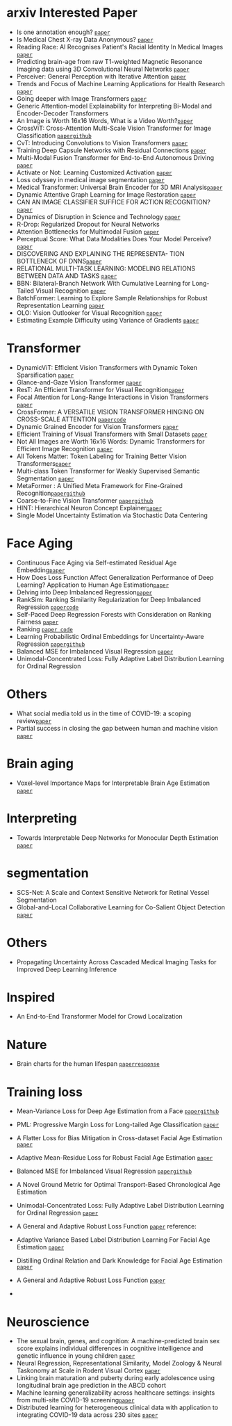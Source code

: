 # arxiv Interested Paper
- Is one annotation enough? [`paper`](https://arxiv.org/pdf/2207.06214.pdf)
- Is Medical Chest X-ray Data Anonymous? [`paper`](https://arxiv.org/pdf/2103.08562.pdf)
- Reading Race: AI Recognises Patient's Racial Identity In Medical Images [`paper`](https://arxiv.org/pdf/2107.10356.pdf)
- Predicting brain-age from raw T1-weighted Magnetic Resonance Imaging data using 3D Convolutional Neural Networks [`paper`](https://arxiv.org/pdf/2103.11695.pdf)
- Perceiver: General Perception with Iterative Attention [`paper`](https://arxiv.org/pdf/2103.03206.pdf)
- Trends and Focus of Machine Learning Applications for Health Research [`paper`](https://jamanetwork.com/journals/jamanetworkopen/article-abstract/2753523)
- Going deeper with Image Transformers [`paper`](https://arxiv.org/pdf/2103.17239.pdf)
- Generic Attention-model Explainability for Interpreting Bi-Modal and Encoder-Decoder Transformers
- An Image is Worth 16x16 Words, What is a Video Worth?[`paper`](https://arxiv.org/pdf/2103.13915.pdf)
- CrossViT: Cross-Attention Multi-Scale Vision Transformer for Image Classification [`paper`](https://arxiv.org/pdf/2103.14899.pdf)[`github`](https://github.com/rishikksh20/CrossViT-pytorch)
- CvT: Introducing Convolutions to Vision Transformers [`paper`](https://arxiv.org/pdf/2103.15808.pdf)
- Training Deep Capsule Networks with Residual Connections [`paper`](https://arxiv.org/pdf/2104.07393.pdf)
- Multi-Modal Fusion Transformer for End-to-End Autonomous Driving [`paper`](https://arxiv.org/pdf/2104.09224.pdf)
- Activate or Not: Learning Customized Activation [`paper`](https://arxiv.org/pdf/2009.04759.pdf)
- Loss odyssey in medical image segmentation [`paper`](https://www.sciencedirect.com/science/article/pii/S1361841521000815)
- Medical Transformer: Universal Brain Encoder for 3D MRI Analysis[`paper`](https://arxiv.org/pdf/2104.13633.pdf)
- Dynamic Attentive Graph Learning for Image Restoration [`paper`](https://openaccess.thecvf.com/content/ICCV2021/papers/Mou_Dynamic_Attentive_Graph_Learning_for_Image_Restoration_ICCV_2021_paper.pdf)
- CAN AN IMAGE CLASSIFIER SUFFICE FOR ACTION RECOGNITION? [`paper`](https://openreview.net/pdf?id=qhkFX-HLuHV)
- Dynamics of Disruption in Science and Technology [`paper`](https://arxiv.org/pdf/2106.11184v1.pdf)
- R-Drop: Regularized Dropout for Neural Networks
- Attention Bottlenecks for Multimodal Fusion [`paper`](https://arxiv.org/pdf/2107.00135.pdf)
- Perceptual Score: What Data Modalities Does Your Model Perceive?[`paper`](https://papers.nips.cc/paper/2021/file/b51a15f382ac914391a58850ab343b00-Paper.pdf)
- DISCOVERING AND EXPLAINING THE REPRESENTA- TION BOTTLENECK OF DNNS[`paper`](https://openreview.net/pdf?id=iRCUlgmdfHJ)
- RELATIONAL MULTI-TASK LEARNING: MODELING RELATIONS BETWEEN DATA AND TASKS [`paper`](https://openreview.net/pdf?id=8Py-W8lSUgy)
- BBN: Bilateral-Branch Network With Cumulative Learning for Long-Tailed Visual Recognition [`paper`](https://arxiv.org/pdf/1912.02413.pdf)
- BatchFormer: Learning to Explore Sample Relationships for Robust Representation Learning [`paper`](https://arxiv.org/pdf/2203.01522.pdf)
- OLO: Vision Outlooker for Visual Recognition [`paper`](https://arxiv.org/pdf/2106.13112.pdf?ref=https://codemonkey.link)
- Estimating Example Difficulty using Variance of Gradients [`paper`](https://openaccess.thecvf.com/content/CVPR2022/papers/Agarwal_Estimating_Example_Difficulty_Using_Variance_of_Gradients_CVPR_2022_paper.pdf)
# Transformer
- DynamicViT: Efficient Vision Transformers with Dynamic Token Sparsification [`paper`](https://papers.nips.cc/paper/2021/file/747d3443e319a22747fbb873e8b2f9f2-Paper.pdf)
- Glance-and-Gaze Vision Transformer [`paper`](https://papers.nips.cc/paper/2021/file/6c524f9d5d7027454a783c841250ba71-Paper.pdf)
- ResT: An Efficient Transformer for Visual Recognition[`paper`](https://papers.nips.cc/paper/2021/file/82c2559140b95ccda9c6ca4a8b981f1e-Paper.pdf)
- Focal Attention for Long-Range Interactions in Vision Transformers [`paper`](https://papers.nips.cc/paper/2021/file/fc1a36821b02abbd2503fd949bfc9131-Paper.pdf)
- CrossFormer: A VERSATILE VISION TRANSFORMER HINGING ON CROSS-SCALE ATTENTION [`paper`](https://arxiv.org/pdf/2108.00154.pdf?ref=https://githubhelp.com)[`code`](https://github.com/cheerss/CrossFormer)
- Dynamic Grained Encoder for Vision Transformers [`paper`](https://openreview.net/pdf?id=gnAIV-EKw2)
- Efficient Training of Visual Transformers with Small Datasets [`paper`](https://openreview.net/pdf?id=SCN8UaetXx)
- Not All Images are Worth 16x16 Words: Dynamic Transformers for Efficient Image Recognition [`paper`](https://papers.nips.cc/paper/2021/file/64517d8435994992e682b3e4aa0a0661-Paper.pdf)
- All Tokens Matter: Token Labeling for Training Better Vision Transformers[`paper`](https://papers.nips.cc/paper/2021/file/9a49a25d845a483fae4be7e341368e36-Paper.pdf)
- Multi-class Token Transformer for Weakly Supervised Semantic Segmentation [`paper`](https://arxiv.org/pdf/2203.02891.pdf)
- MetaFormer : A Unified Meta Framework for Fine-Grained Recognition[`paper`](https://arxiv.org/pdf/2203.02751.pdf)[`github`](https://github.com/dqshuai/MetaFormer)
- Coarse-to-Fine Vision Transformer [`paper`](https://arxiv.org/pdf/2203.03821.pdf)[`github`](https://github.com/ChenMnZ/CF-ViT/blob/53ad1366f287c9a6488a5f237ad38a63b9f1ed0f/lvvit/models/lvvit.py#L33)
- HINT: Hierarchical Neuron Concept Explainer[`paper`](https://openaccess.thecvf.com/content/CVPR2022/papers/Wang_HINT_Hierarchical_Neuron_Concept_Explainer_CVPR_2022_paper.pdf)
- Single Model Uncertainty Estimation via Stochastic Data Centering
# Face Aging
- Continuous Face Aging via Self-estimated Residual Age Embedding[`paper`](https://arxiv.org/pdf/2105.00020.pdf)
- How Does Loss Function Affect Generalization Performance of Deep Learning? Application to Human Age Estimation[`paper`](http://proceedings.mlr.press/v139/akbari21a/akbari21a.pdf)
- Delving into Deep Imbalanced Regression[`paper`](http://proceedings.mlr.press/v139/yang21m/yang21m.pdf)
- RankSim: Ranking Similarity Regularization for Deep Imbalanced Regression [`paper`](https://arxiv.org/pdf/2205.15236.pdf)[`code`](https://github.com/BorealisAI/ranksim-imbalanced-regression)
- Self-Paced Deep Regression Forests with Consideration on Ranking Fairness [`paper`](https://arxiv.org/pdf/2112.06455.pdf)
- Ranking [`paper code`](https://paperswithcode.com/paper/consistent-rank-logits-for-ordinal-regression)
- Learning Probabilistic Ordinal Embeddings for Uncertainty-Aware Regression [`paper`](https://arxiv.org/pdf/2103.13629.pdf)[`github`](https://github.com/Li-Wanhua/POEs)
- Balanced MSE for Imbalanced Visual Regression [`paper`](https://arxiv.org/pdf/2203.16427.pdf)
- Unimodal-Concentrated Loss: Fully Adaptive Label Distribution Learning for Ordinal Regression

# Others
- What social media told us in the time of COVID-19: a scoping review[`paper`](https://www.thelancet.com/action/showPdf?pii=S2589-7500%2820%2930315-0)
- Partial success in closing the gap between human and machine vision [`paper`](https://openreview.net/pdf?id=QkljT4mrfs)

# Brain aging
- Voxel-level Importance Maps for Interpretable Brain Age Estimation [`paper`](https://arxiv.org/pdf/2108.05388.pdf)

# Interpreting
- Towards Interpretable Deep Networks for Monocular Depth Estimation [`paper`](https://arxiv.org/pdf/2108.05312v1.pdf)

# segmentation
- SCS-Net: A Scale and Context Sensitive Network for Retinal Vessel Segmentation
- Global-and-Local Collaborative Learning for Co-Salient Object Detection [`paper`](https://arxiv.org/pdf/2204.08917.pdf)

# Others
- Propagating Uncertainty Across Cascaded Medical Imaging Tasks for Improved Deep Learning Inference 

# Inspired
- An End-to-End Transformer Model for Crowd Localization

# Nature
- Brain charts for the human lifespan [`paper`](https://www.nature.com/articles/s41586-022-04554-y)[`response`](https://static-content.springer.com/esm/art%3A10.1038%2Fs41586-022-04554-y/MediaObjects/41586_2022_4554_MOESM11_ESM.pdf)

# Training loss
- Mean-Variance Loss for Deep Age Estimation from a Face [`paper`](https://openaccess.thecvf.com/content_cvpr_2018/papers/Pan_Mean-Variance_Loss_for_CVPR_2018_paper.pdf)[`github`](https://github.com/Herosan163/AgeEstimation)
- PML: Progressive Margin Loss for Long-tailed Age Classification [`paper`](https://arxiv.org/pdf/2103.02140v1.pdf)
- A Flatter Loss for Bias Mitigation in Cross-dataset Facial Age Estimation [`paper`](https://arxiv.org/pdf/2010.10368.pdf)
- Adaptive Mean-Residue Loss for Robust Facial Age Estimation [`paper`](https://arxiv.org/pdf/2203.17156v1.pdf)
- Balanced MSE for Imbalanced Visual Regression [`paper`](https://arxiv.org/pdf/2203.16427.pdf)[`github`](https://github.com/jiawei-ren/BalancedMSE)
- A Novel Ground Metric for Optimal Transport-Based Chronological Age Estimation
- Unimodal-Concentrated Loss: Fully Adaptive Label Distribution Learning for Ordinal Regression [`paper`](https://arxiv.org/pdf/2204.00309v1.pdf)
- A General and Adaptive Robust Loss Function [`paper`](https://arxiv.org/pdf/1701.03077.pdf)
reference:

- Adaptive Variance Based Label Distribution Learning For Facial Age Estimation [`paper`](https://www.ecva.net/papers/eccv_2020/papers_ECCV/papers/123680375.pdf)
- Distilling Ordinal Relation and Dark Knowledge for Facial Age Estimation [`paper`](https://www.southampton.ac.uk/~sqc/listP/TNLS2021-Jul.pdf)
- A General and Adaptive Robust Loss Function [`paper`](https://arxiv.org/pdf/1701.03077.pdf)
- 
# Neuroscience
- The sexual brain, genes, and cognition: A machine-predicted brain sex score explains individual differences in cognitive intelligence and genetic influence in young children [`paper`](https://onlinelibrary.wiley.com/doi/10.1002/hbm.25888)
- Neural Regression, Representational Similarity, Model Zoology & Neural Taskonomy at Scale in Rodent Visual Cortex [`paper`](https://www.biorxiv.org/content/10.1101/2021.06.18.448431v3.full.pdf)
- Linking brain maturation and puberty during early adolescence using longitudinal brain age prediction in the ABCD cohort 
- Machine learning generalizability across healthcare settings: insights from multi-site COVID-19 screening[`paper`](https://www.nature.com/articles/s41746-022-00614-9.pdf)
- Distributed learning for heterogeneous clinical data with application to integrating COVID-19 data across 230 sites [`paper`](https://www.nature.com/articles/s41746-022-00615-8.pdf)
